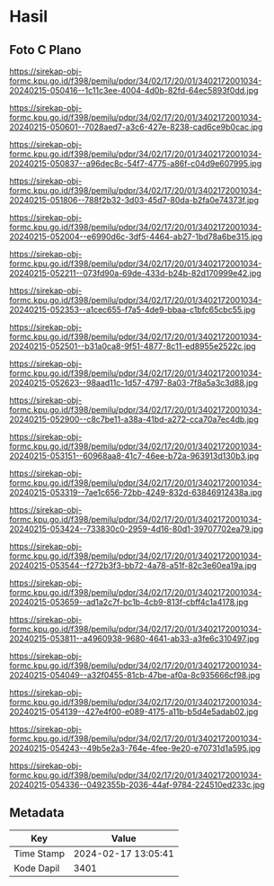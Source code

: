 # Hasil

## Foto C Plano

https://sirekap-obj-formc.kpu.go.id/f398/pemilu/pdpr/34/02/17/20/01/3402172001034-20240215-050416--1c11c3ee-4004-4d0b-82fd-64ec5893f0dd.jpg

https://sirekap-obj-formc.kpu.go.id/f398/pemilu/pdpr/34/02/17/20/01/3402172001034-20240215-050601--7028aed7-a3c6-427e-8238-cad6ce9b0cac.jpg

https://sirekap-obj-formc.kpu.go.id/f398/pemilu/pdpr/34/02/17/20/01/3402172001034-20240215-050837--a96dec8c-54f7-4775-a86f-c04d9e607995.jpg

https://sirekap-obj-formc.kpu.go.id/f398/pemilu/pdpr/34/02/17/20/01/3402172001034-20240215-051806--788f2b32-3d03-45d7-80da-b2fa0e74373f.jpg

https://sirekap-obj-formc.kpu.go.id/f398/pemilu/pdpr/34/02/17/20/01/3402172001034-20240215-052004--e6990d6c-3df5-4464-ab27-1bd78a6be315.jpg

https://sirekap-obj-formc.kpu.go.id/f398/pemilu/pdpr/34/02/17/20/01/3402172001034-20240215-052211--073fd90a-69de-433d-b24b-82d170999e42.jpg

https://sirekap-obj-formc.kpu.go.id/f398/pemilu/pdpr/34/02/17/20/01/3402172001034-20240215-052353--a1cec655-f7a5-4de9-bbaa-c1bfc65cbc55.jpg

https://sirekap-obj-formc.kpu.go.id/f398/pemilu/pdpr/34/02/17/20/01/3402172001034-20240215-052501--b31a0ca8-9f51-4877-8c11-ed8955e2522c.jpg

https://sirekap-obj-formc.kpu.go.id/f398/pemilu/pdpr/34/02/17/20/01/3402172001034-20240215-052623--98aad11c-1d57-4797-8a03-7f8a5a3c3d88.jpg

https://sirekap-obj-formc.kpu.go.id/f398/pemilu/pdpr/34/02/17/20/01/3402172001034-20240215-052900--c8c7be11-a38a-41bd-a272-cca70a7ec4db.jpg

https://sirekap-obj-formc.kpu.go.id/f398/pemilu/pdpr/34/02/17/20/01/3402172001034-20240215-053151--60968aa8-41c7-46ee-b72a-963913d130b3.jpg

https://sirekap-obj-formc.kpu.go.id/f398/pemilu/pdpr/34/02/17/20/01/3402172001034-20240215-053319--7ae1c656-72bb-4249-832d-63846912438a.jpg

https://sirekap-obj-formc.kpu.go.id/f398/pemilu/pdpr/34/02/17/20/01/3402172001034-20240215-053424--733830c0-2959-4d16-80d1-39707702ea79.jpg

https://sirekap-obj-formc.kpu.go.id/f398/pemilu/pdpr/34/02/17/20/01/3402172001034-20240215-053544--f272b3f3-bb72-4a78-a51f-82c3e60ea19a.jpg

https://sirekap-obj-formc.kpu.go.id/f398/pemilu/pdpr/34/02/17/20/01/3402172001034-20240215-053659--ad1a2c7f-bc1b-4cb9-813f-cbff4c1a4178.jpg

https://sirekap-obj-formc.kpu.go.id/f398/pemilu/pdpr/34/02/17/20/01/3402172001034-20240215-053811--a4960938-9680-4641-ab33-a3fe6c310497.jpg

https://sirekap-obj-formc.kpu.go.id/f398/pemilu/pdpr/34/02/17/20/01/3402172001034-20240215-054049--a32f0455-81cb-47be-af0a-8c935666cf98.jpg

https://sirekap-obj-formc.kpu.go.id/f398/pemilu/pdpr/34/02/17/20/01/3402172001034-20240215-054139--427e4f00-e089-4175-a11b-b5d4e5adab02.jpg

https://sirekap-obj-formc.kpu.go.id/f398/pemilu/pdpr/34/02/17/20/01/3402172001034-20240215-054243--49b5e2a3-764e-4fee-9e20-e70731d1a595.jpg

https://sirekap-obj-formc.kpu.go.id/f398/pemilu/pdpr/34/02/17/20/01/3402172001034-20240215-054336--0492355b-2036-44af-9784-224510ed233c.jpg


## Metadata

| Key        | Value               |
| ---------- | ------------------- |
| Time Stamp | 2024-02-17 13:05:41 |
| Kode Dapil | 3401                |



